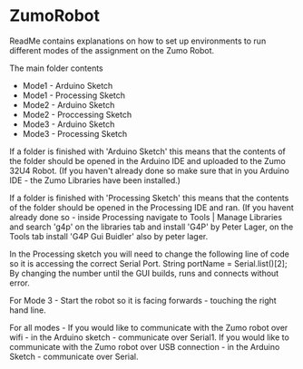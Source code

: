 # ZumoRobot

ReadMe contains explanations on how to set up environments to run different modes of the assignment on the Zumo Robot. 

The main folder contents
 - Mode1 - Arduino Sketch
 - Mode1 - Processing Sketch
 - Mode2 - Arduino Sketch
 - Mode2 - Proccessing Sketch
 - Mode3 - Arduino Sketch
 - Mode3 - Processing Sketch
 
 If a folder is finished with 'Arduino Sketch' this means that the contents of the folder should be opened in the Arduino IDE and uploaded to the Zumo 32U4 Robot.
 (If you haven't already done so make sure that in you Arduino IDE - the Zumo Libraries have been installed.)
 
 If a folder is finished with 'Processing Sketch' this means that the contents of the folder should be opened in the Processing IDE and ran. 
 (If you havent already done so - inside Processing navigate to Tools | Manage Libraries and search 'g4p' on the libraries tab and install 'G4P' by Peter Lager,
 on the Tools tab install 'G4P Gui Buidler' also by peter lager.
 
 In the Processing sketch you will need to change the following line of code so it is accessing the correct Serial Port. 
 String portName = Serial.list()[2];
 By changing the number until the GUI builds, runs and connects without error. 
 
 For Mode 3 - 
 Start the robot so it is facing forwards - touching the right hand line.
 
 For all modes - 
 If you would like to communicate with the Zumo robot over wifi - in the Arduino sketch - communicate over Serial1. 
 If you would like to communicate with the Zumo robot over USB connection - in the Arduino Sketch - communicate over Serial.
 
 
